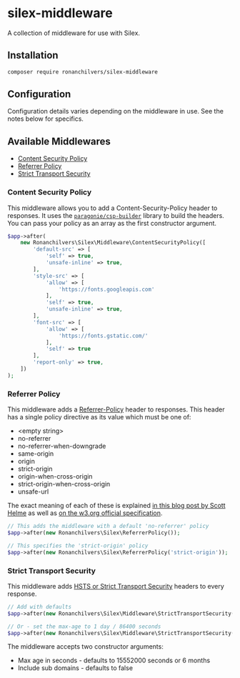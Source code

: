 # silex-middleware

A collection of middleware for use with Silex.

## Installation

```bash
composer require ronanchilvers/silex-middleware
```

## Configuration

Configuration details varies depending on the middleware in use. See the notes below for specifics.

## Available Middlewares

* [Content Security Policy](#content-security-policy)
* [Referrer Policy](#referrer-policy)
* [Strict Transport Security](#strict-transport-security)

### Content Security Policy

This middleware allows you to add a Content-Security-Policy header to responses. It uses the [```paragonie/csp-builder```](https://github.com/paragonie/csp-builder) library to build the headers. You can pass your policy as an array as the first constructor argument.

```php
$app->after(
    new Ronanchilvers\Silex\Middleware\ContentSecurityPolicy([
        'default-src' => [
            'self' => true,
            'unsafe-inline' => true,
        ],
        'style-src' => [
            'allow' => [
                'https://fonts.googleapis.com'
            ],
            'self' => true,
            'unsafe-inline' => true,
        ],
        'font-src' => [
            'allow' => [
                'https://fonts.gstatic.com/'
            ],
            'self' => true
        ],
        'report-only' => true,
    ])
);
```

### Referrer Policy

This middleware adds a [Referrer-Policy](https://www.w3.org/TR/referrer-policy/) header to responses. This header has a single policy directive as its value which must be one of:

 - &lt;empty string&gt;
 - no-referrer
 - no-referrer-when-downgrade
 - same-origin
 - origin
 - strict-origin
 - origin-when-cross-origin
 - strict-origin-when-cross-origin
 - unsafe-url

The exact meaning of each of these is explained [in this blog post by Scott Helme](https://scotthelme.co.uk/a-new-security-header-referrer-policy/) as well as [on the w3.org official specification](https://www.w3.org/TR/referrer-policy/#referrer-policies).

```php
// This adds the middleware with a default 'no-referrer' policy
$app->after(new Ronanchilvers\Silex\ReferrerPolicy());

// This specifies the 'strict-origin' policy
$app->after(new Ronanchilvers\Silex\ReferrerPolicy('strict-origin'));
```

### Strict Transport Security

This middleware adds [HSTS or Strict Transport Security](https://en.wikipedia.org/wiki/HTTP_Strict_Transport_Security) headers to every response.

```php
// Add with defaults
$app->after(new Ronanchilvers\Silex\Middleware\StrictTransportSecurity());

// Or - set the max-age to 1 day / 86400 seconds
$app->after(new Ronanchilvers\Silex\Middleware\StrictTransportSecurity(86400));
```

The middleware accepts two constructor arguments:

  * Max age in seconds - defaults to 15552000 seconds or 6 months
  * Include sub domains - defaults to false
